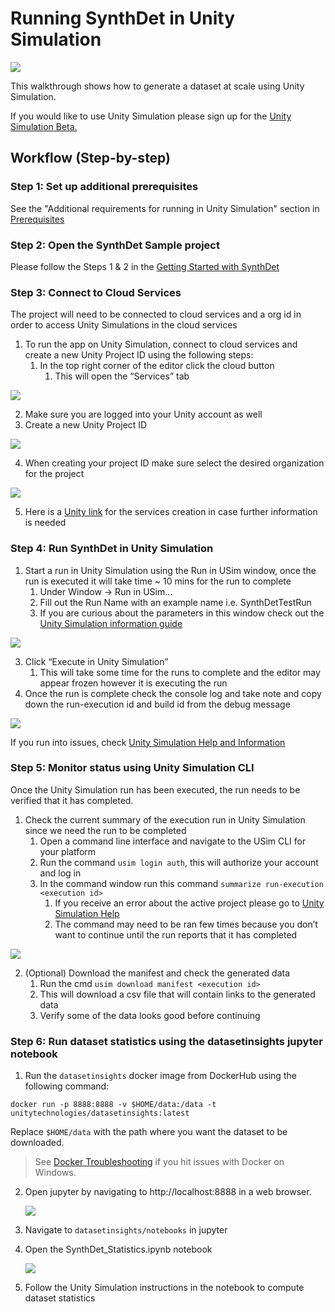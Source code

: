 # Running SynthDet in Unity Simulation
<img src="images/Synthetic Data pipeline-SynthDet cloud.png" align="middle"/>

This walkthrough shows how to generate a dataset at scale using Unity Simulation.

If you would like to use Unity Simulation please sign up for the [Unity Simulation Beta.](https://unity.com/products/simulation)

## Workflow (Step-by-step)

### Step 1: Set up additional prerequisites
See the "Additional requirements for running in Unity Simulation" section in [Prerequisites](Prerequisites.md)

### Step 2: Open the SynthDet Sample project
Please follow the Steps 1 & 2 in the [Getting Started with SynthDet](GettingStartedSynthDet.md)

### Step 3: Connect to Cloud Services
The project will need to be connected to cloud services and a org id in order to access Unity Simulations in the cloud services

1. To run the app on Unity Simulation, connect to cloud services and create a new Unity Project ID using the following steps:
    1. In the top right corner of the editor click the cloud button
        1. This will open the “Services” tab

<img src="images/OpenCloudServices.png" align="middle"/>

2. Make sure you are logged into your Unity account as well
3. Create a new Unity Project ID

<img src="images/CreateNewUnityProjectID.png" align="middle"/>

4. When creating your project ID make sure select the desired organization for the project

<img src="images/UnityProjectIdOrg.PNG" align="middle"/>

5. Here is a [Unity link](https://docs.unity3d.com/Manual/SettingUpProjectServices.html) for the services creation in case further information is needed

### Step 4: Run SynthDet in Unity Simulation

1. Start a run in Unity Simulation using the Run in USim window, once the run is executed it will take time ~ 10 mins for the run to complete
    1. Under Window -> Run in USim…
    2. Fill out the Run Name with an example name i.e. SynthDetTestRun
    3. If you are curious about the parameters in this window check out the [Unity Simulation information guide](UnitySimulationHelpInformation.md)

<img src="images/USimRunWindow.PNG" align="middle"/>

3. Click “Execute in Unity Simulation”
    1. This will take some time for the runs to complete and the editor may appear frozen however it is executing the run
4. Once the run is complete check the console log and take note and copy down the run-execution id and build id from the debug message

<img src="images/NoteExecutionID.PNG" align="middle"/>

If you run into issues, check [Unity Simulation Help and Information](UnitySimulationHelpInformation.md)

### Step 5: Monitor status using Unity Simulation CLI
Once the Unity Simulation run has been executed, the run needs to be verified that it has completed.

1. Check the current summary of the execution run in Unity Simulation since we need the run to be completed
    1. Open a command line interface and navigate to the USim CLI for your platform
    2. Run the command `usim login auth`, this will authorize your account and log in
    3. In the command window run this command `summarize run-execution <execution id>`
        1. If you receive an error about the active project please go to [Unity Simulation Help](UnitySimulationHelpInformation.md)
        2. The command may need to be ran few times because you don’t want to continue until the run reports that it has completed

<img src="images/usimSumExecution.PNG" align="middle"/>

2. (Optional) Download the manifest and check the generated data
    1. Run the cmd `usim download manifest <execution id>`
    2. This will download a csv file that will contain links to the generated data
    3. Verify some of the data looks good before continuing

### Step 6: Run dataset statistics using the datasetinsights jupyter notebook

1. Run the `datasetinsights` docker image from DockerHub using the following command:

```docker run -p 8888:8888 -v $HOME/data:/data -t unitytechnologies/datasetinsights:latest```

Replace `$HOME/data` with the path where you want the dataset to be downloaded.

> See [Docker Troubleshooting](DockerTroubleshooting.md) if you hit issues with Docker on Windows.

2. Open jupyter by navigating to http://localhost:8888 in a web browser.

    <img src="images/jupyterFolder.PNG" align="middle"/>

3. Navigate to `datasetinsights/notebooks` in jupyter
4. Open the SynthDet_Statistics.ipynb notebook

    <img src="images/theaNotebook.PNG" align="middle"/>

5. Follow the Unity Simulation instructions in the notebook to compute dataset statistics
